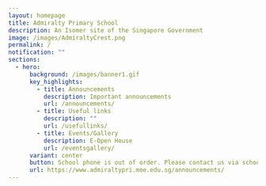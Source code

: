 ```yaml
---
layout: homepage
title: Admiralty Primary School
description: An Isomer site of the Singapore Government
image: /images/AdmiraltyCrest.png
permalink: /
notification: ""
sections:
  - hero:
      background: /images/banner1.gif
      key_highlights:
        - title: Announcements
          description: Important announcements
          url: /announcements/
        - title: Useful links
          description: ""
          url: /usefullinks/
        - title: Events/Gallery
          description: E-Open House
          url: /eventsgallery/
      variant: center
      button: School phone is out of order. Please contact us via school email
      url: https://www.admiraltypri.moe.edu.sg/announcements/
---
```

